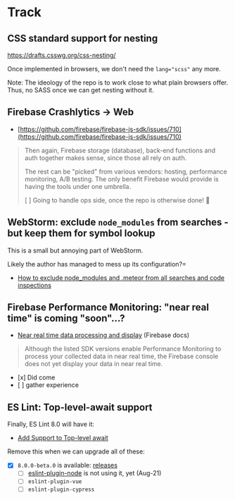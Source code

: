 # Track


## CSS standard support for nesting

https://drafts.csswg.org/css-nesting/

Once implemented in browsers, we don't need the `lang="scss"` any more.

Note: The ideology of the repo is to work close to what plain browsers offer. Thus, no SASS once we can get nesting without it.


## Firebase Crashlytics -> Web

- [https://github.com/firebase/firebase-js-sdk/issues/710](https://github.com/firebase/firebase-js-sdk/issues/710)

>Then again, Firebase storage (database), back-end functions and auth together makes sense, since those all rely on auth. 
>
>The rest can be "picked" from various vendors: hosting, performance monitoring, A/B testing. The only benefit Firebase would provide is having the tools under one umbrella.
>
>[ ] Going to handle ops side, once the repo is otherwise done! 🐤

## WebStorm: exclude `node_modules` from searches - but keep them for symbol lookup

This is a small but annoying part of WebStorm.

Likely the author has managed to mess up its configuration?=

- [How to exclude node_modules and .meteor from all searches and code inspections](https://intellij-support.jetbrains.com/hc/en-us/community/posts/207696445-How-to-exclude-node-modules-and-meteor-from-all-searches-and-code-inspections)


## Firebase Performance Monitoring: "near real time" is coming "soon"...?

- [Near real time data processing and display](https://firebase.google.com/docs/perf-mon/troubleshooting?authuser=0&platform=web#faq-real-time-data) (Firebase docs)

>Although the listed SDK versions enable Performance Monitoring to process your collected data in near real time, the Firebase console does not yet display your data in near real time.

- [x] Did come
- [ ] gather experience


## ES Lint: Top-level-await support

Finally, ES Lint 8.0 will have it:

- [Add Support to Top-level await](https://github.com/eslint/eslint/issues/14632)

Remove this when we can upgrade all of these:

- [x] `8.0.0-beta.0` is available: [releases](https://github.com/eslint/eslint/releases)
   - [ ] [eslint-plugin-node](https://github.com/mysticatea/eslint-plugin-node/releases) is not using it, yet (Aug-21)
   - [ ] `eslint-plugin-vue`
   - [ ] `eslint-plugin-cypress`

